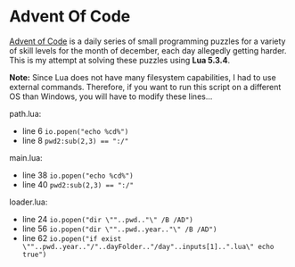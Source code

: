 # Advent Of Code

[Advent of Code](http://adventofcode.com) is a daily series of small programming puzzles for a variety of skill levels for the month of december, each day allegedly getting harder. This is my attempt at solving these puzzles using **Lua 5.3.4**.

**Note:** Since Lua does not have many filesystem capabilities, I had to use external commands. Therefore, if you want to run this script on a different OS than Windows, you will have to modify these lines...

path.lua:
 * line 6 `io.popen("echo %cd%")`
 * line 8 `pwd2:sub(2,3) == ":/"`

main.lua:
 * line 38 `io.popen("echo %cd%")`
 * line 40 `pwd2:sub(2,3) == ":/"`

loader.lua:
 * line 24 `io.popen("dir \""..pwd.."\" /B /AD")`
 * line 56 `io.popen("dir \""..pwd..year.."\" /B /AD")`
 * line 62 `io.popen("if exist \""..pwd..year.."/"..dayFolder.."/day"..inputs[1]..".lua\" echo true")`